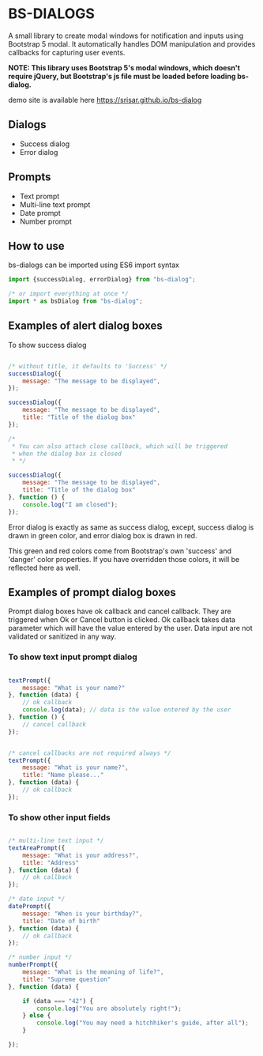 # BS-DIALOGS

A small library to create modal windows for notification and inputs using Bootstrap 5 modal. It automatically handles
DOM manipulation and provides callbacks for capturing user events.

**NOTE: This library uses Bootstrap 5's modal windows, which doesn't require jQuery, but Bootstrap's js file must be
loaded before loading bs-dialog.**

demo site is available here https://srisar.github.io/bs-dialog

## Dialogs

+ Success dialog
+ Error dialog

## Prompts

+ Text prompt
+ Multi-line text prompt
+ Date prompt
+ Number prompt

## How to use

bs-dialogs can be imported using ES6 import syntax

```javascript
import {successDialog, errorDialog} from "bs-dialog";

/* or import everything at once */
import * as bsDialog from "bs-dialog";
```

## Examples of alert dialog boxes

To show success dialog

```javascript

/* without title, it defaults to 'Success' */
successDialog({
    message: "The message to be displayed",
});

successDialog({
    message: "The message to be displayed",
    title: "Title of the dialog box"
});

/* 
 * You can also attach close callback, which will be triggered
 * when the dialog box is closed 
 * */

successDialog({
    message: "The message to be displayed",
    title: "Title of the dialog box"
}, function () {
    console.log("I am closed");
});

```

Error dialog is exactly as same as success dialog, except, success dialog is drawn in green color, and error dialog box
is drawn in red.

This green and red colors come from Bootstrap's own 'success' and 'danger' color properties. If you have overridden
those colors, it will be reflected here as well.

## Examples of prompt dialog boxes

Prompt dialog boxes have ok callback and cancel callback. They are triggered when Ok or Cancel button is clicked. Ok
callback takes data parameter which will have the value entered by the user. Data input are not validated or sanitized
in any way.

### To show text input prompt dialog

```javascript

textPrompt({
    message: "What is your name?"
}, function (data) {
    // ok callback
    console.log(data); // data is the value entered by the user
}, function () {
    // cancel callback
});


/* cancel callbacks are not required always */
textPrompt({
    message: "What is your name?",
    title: "Name please..."
}, function (data) {
    // ok callback
});


```

### To show other input fields

```javascript

/* multi-line text input */
textAreaPrompt({
    message: "What is your address?",
    title: "Address"
}, function (data) {
    // ok callback
});

/* date input */
datePrompt({
    message: "When is your birthday?",
    title: "Date of birth"
}, function (data) {
    // ok callback
});

/* number input */
numberPrompt({
    message: "What is the meaning of life?",
    title: "Supreme question"
}, function (data) {

    if (data === "42") {
        console.log("You are absolutely right!");
    } else {
        console.log("You may need a hitchhiker's guide, after all");
    }

});


```